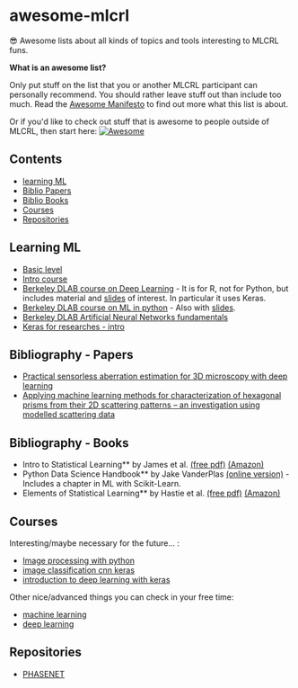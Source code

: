 # awesome-mlcrl
😎 Awesome lists about all kinds of topics and tools interesting to MLCRL funs.

**What is an awesome list?**

Only put stuff on the list that you or another MLCRL participant can personally recommend. You should rather leave stuff out than include too much. Read the [Awesome Manifesto](https://github.com/sindresorhus/awesome/blob/master/awesome.md) to find out more what this list is about.

Or if you'd like to check out stuff that is awesome to people outside of MLCRL, then start here: [![Awesome](https://awesome.re/badge.svg)](https://awesome.re)

## Contents

- [learning ML](#learning-ml)
- [Biblio Papers](#bibliography-papers)
- [Biblio Books](#bibliography-books)
- [Courses](#courses)
- [Repositories](#repositories)




## Learning ML
* [Basic level](https://www.kaggle.com/learn/overview)
* [Intro course ](https://courses.dataschool.io/introduction-to-machine-learning-with-scikit-learn)
* [Berkeley DLAB course on Deep Learning](https://github.com/dlab-berkeley/Deep-Learning-in-R) - It is for R, not for Python, but includes material and [slides](https://dlab-berkeley.github.io/Deep-Learning-in-R/slides.html#1)  of interest. In particular it uses Keras. 
* [Berkeley DLAB course on ML in python](https://github.com/dlab-berkeley/python-machine-learning) - Also with [slides](https://github.com/dlab-berkeley/python-machine-learning/blob/master/Machine_Learning_Review.pdf).
* [Berkeley DLAB Artificial Neural Networks fundamentals](https://github.com/dlab-berkeley/ANN-fundamentals)
* [Keras for researches - intro](https://keras.io/getting_started/intro_to_keras_for_researchers/)

## Bibliography - Papers
* [Practical sensorless aberration estimation for 3D microscopy with deep learning](https://doi.org/10.1364/OE.401933)
* [Applying machine learning methods for characterization of hexagonal
prisms from their 2D scattering patterns – an investigation using
modelled scattering data](http://dx.doi.org/10.1016/j.jqsrt.2017.07.001)


## Bibliography - Books
* Intro to Statistical Learning** by James et al. [(free pdf)](http://www-bcf.usc.edu/~gareth/ISL/ISLR%20First%20Printing.pdf) [(Amazon)](https://smile.amazon.com/Introduction-Statistical-Learning-Applications-Statistics-ebook/dp/B01IBM7790/)
* Python Data Science Handbook** by Jake VanderPlas [(online version)](https://jakevdp.github.io/PythonDataScienceHandbook/) - Includes a chapter in ML with Scikit-Learn.
* Elements of Statistical Learning** by Hastie et al.  [(free pdf)](http://statweb.stanford.edu/~tibs/ElemStatLearn/download.html) [(Amazon)](https://smile.amazon.com/Elements-Statistical-Learning-Prediction-Statistics-ebook/dp/B00475AS2E/)

## Courses

Interesting/maybe necessary for the future... :

* [Image processing with python](https://www.coursera.org/projects/image-processing-with-python)
* [image classification cnn keras](https://www.coursera.org/projects/image-classification-cnn-keras)
* [introduction to deep learning with keras](https://www.coursera.org/learn/introduction-to-deep-learning-with-keras)

Other nice/advanced things you can check in your free time:

* [machine learning](https://www.coursera.org/learn/machine-learning)
* [deep learning](https://www.coursera.org/specializations/deep-learning#courses)


## Repositories

* [PHASENET](https://github.com/mpicbg-csbd/phasenet)
